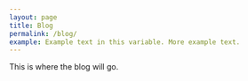 ```yaml
---
layout: page
title: Blog
permalink: /blog/
example: Example text in this variable. More example text.
---
```


This is where the blog will go.
